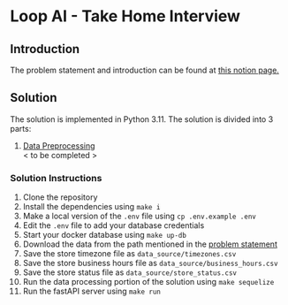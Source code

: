 # Loop AI - Take Home Interview

## Introduction
The problem statement and introduction can be found at [this notion page.](https://loopxyz.notion.site/Take-home-interview-Store-Monitoring-12664a3c7fdf472883a41457f0c9347d)  

## Solution
The solution is implemented in Python 3.11. The solution is divided into 3 parts:
1. [Data Preprocessing](#data-preprocessing)  
< to be completed >  
### Solution Instructions
1. Clone the repository
1. Install the dependencies using `make i`
1. Make a local version of the `.env` file using `cp .env.example .env`
1. Edit the `.env` file to add your database credentials
1. Start your docker database using `make up-db`
1. Download the data from the path mentioned in the [problem statement](https://loopxyz.notion.site/Take-home-interview-Store-Monitoring-12664a3c7fdf472883a41457f0c9347d)
1. Save the store timezone file as `data_source/timezones.csv`
1. Save the store business hours file as `data_source/business_hours.csv`
1. Save the store status file as `data_source/store_status.csv`
1. Run the data processing portion of the solution using `make sequelize`
1. Run the fastAPI server using `make run`